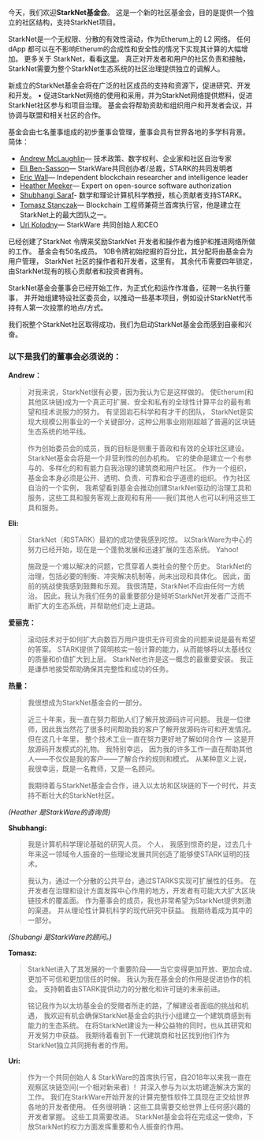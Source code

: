 今天，我们欢迎**StarkNet基金会**。 这是一个新的社区基金会，目的是提供一个独立的社区结构，支持StarkNet项目。

StarkNet是一个无权限、分散的有效性滚动，作为Etherum上的 L2 网络。 任何dApp 都可以在不影响Etherum的合成性和安全性的情况下实现其计算的大幅增加。 更多关于 StarkNet，看看[这里](https://starknet.io/)。 真正对开发者和用户的社区负责和接触， StarkNet需要为整个StarkNet生态系统的社区治理提供独立的调解人。

新成立的StarkNet基金会将在广泛的社区成员的支持和资源下，促进研究、开发和开发。 • 促进StarkNet网络的使用和采用，并为StarkNet网络提供燃料，促进StarkNet社区参与和项目治理。 基金会将帮助资助和组织用户和开发者会议，并协调与联盟和相关社区的合作。

基金会由七名董事组成的初步董事会管理，董事会具有世界各地的多学科背景。 简体：

* [Andrew McLaughlin](https://andrew.mclaughl.in/about-me)— 技术政策、数字权利、企业家和社区自治专家
* [Eli Ben-Sasson](https://starkware.co/media-kit/?founder=Eli#founders)— StarkWare共同创办者/总裁，STARK的共同发明者
* [Eric Wall](https://en.wikipedia.org/wiki/Eric_Wall_(researcher))— Independent blockchain researcher and intelligence leader
* [Heather Meeker](http://www.heathermeeker.com/)— Expert on open-source software authorization
* [Shubhangi Saraf](https://www.math.toronto.edu/ssaraf/)- 数学和理论计算机科学教授，核心贡献者支持STARK。
* [Tomasz Stanczak](https://www.linkedin.com/in/tomaszkajetanstanczak/?originalSubdomain=uk)— Blockchain 工程师兼荷兰首席执行官，他是建立在StarkNet上的最大团队之一。
* [Uri Kolodny](https://starkware.co/media-kit/?founder=Uri#founders)— StarkWare 共同创始人和CEO

已经创建了StarkNet 令牌来奖励StarkNet 开发者和操作者为维护和推进网络所做的工作。 基金会有50名成员。 10B令牌初始挖掘的百分比，其分配将由基金会为用户管理， StarkNet 社区的操作者和开发者，这里有[](https://medium.com/starkware/part-3-starknet-token-design-5cc17af066c6)。 其余代币需要四年锁定，由StarkNet现有的核心贡献者和投资者拥有。

StarkNet基金会董事会已经开始工作，为正式化和运作作准备，征聘一名执行董事， 并开始组建特设社区委员会，以推动一些基本项目，例如设计StarkNet代币持有人第一次投票的地点/方式。

我们祝整个StarkNet社区取得成功，我们为启动StarkNet基金会而感到自豪和兴奋。



### 以下是我们的董事会必须说的：

**Andrew：**

> 对我来说，StarkNet很有必要，因为我认为它是这样做的。 使Etherum(和其他区块链)成为一个真正可扩展、安全和私有的全球性计算平台的最有希望和技术说服力的努力。 有坚固岩石科学和有才干的团队， StarkNet是实现大规模公用事业的一个关键部分，这种公用事业刚刚超越了普遍的区块链生态系统的地平线。
> 
> 作为创始委员会的成员，我的目标是侧重于善政和有效的全球社区建设。 StarkNet基金会将是一个非营利性的创办机构。 它的使命是建立一个有参与的、多样化的和有能力自我治理的建筑商和用户社区。 作为一个组织，基金会本身必须是公开、透明、负责、可靠和合乎道德的组织。 作为社区自治的一个实例， 我希望看到基金会推动创建StarkNet驱动的治理工具和服务，这些工具和服务客观上直观和有用——我们其他人也可以利用这些工具和服务。

**Eli:**

> StarkNet（和STARK）最初的成功使我感到吃惊。 以StarkWare为中心的努力已经开始，现在是一个蓬勃发展和迅速扩展的生态系统。 Yahoo!
> 
> 施政是一个难以解决的问题，它贯穿着人类社会的整个历史。 StarkNet的治理，包括必要的制衡、冲突解决机制等，尚未出现和具体化。 因此，面前的挑战使我感到鼓舞和乐观。 我很清楚，StarkNet不应由任何一方统治。 因此，我认为我们任务的最重要部分是倾听StarkNet开发者广泛而不断扩大的生态系统，并帮助他们走上道路。

**爱丽克：**

> 滚动技术对于如何扩大向数百万用户提供无许可资金的问题来说是最有希望的答案。 STARK提供了简明核实一般计算的能力，从而能够将以太基线仪的质量和价值扩大到上层。 StarkNet也许是这一概念的最重要安装。 我正是谦恭地接受帮助确保其完整性和成功的任务。

**热量：**

> 我很想成为StarkNet基金会的一部分。
> 
> 近三十年来，我一直在努力帮助人们了解开放源码许可问题。 我是一位律师，因此我当然花了很多时间帮助我的客户了解开放源码许可和开发情况。 但在这几十年里， 整个技术工业一直在努力更好地了解如何合作 — 这是开放源码开发模式的礼物。 我特别幸运， 因为我的许多工作一直在帮助其他人——不仅仅是我的客户——了解合作的规则和模式。 从某种意义上说，我很幸运，既是一名教师，又是一名顾问。
> 
> 我期待着与StarkNet基金会合作，进入以太坊和区块链的下一个时代，并支持不断壮大的StarkNet社区。

*(Heather 是StarkWare的咨询员)*

**Shubhangi:**

> 我是计算机科学理论基础的研究人员。 个人， 我感到惊奇的是，过去几十年来这一领域令人振奋的一些理论发展共同创造了能够使STARK证明的技术。
> 
> 我认为，通过一个分散的公共平台，通过STARKS实现可扩展性的任务。 在开发者在治理和设计方面发挥中心作用的地方，开发者有可能大大扩大区块链技术的覆盖面。 作为董事会的成员，我也非常希望为StarkNet提供刺激的渠道。 并从理论性计算机科学的现代研究中获益。 我期待着成为其中的一部分。

*(Shubangi 是StarkWare的顾问。)*

**Tomasz:**

> StarkNet进入了其发展的一个重要阶段——当它变得更加开放、更加合成、更加不可信和更加信任的时候。 我认为我在基金会的作用是促进协作的机会。 支持朝着由STARK提供动力的分散化和许可链的未来前进。
> 
> 铭记我作为以太坊基金会的受赠者所走的路，了解建设者面临的挑战和机遇， 我欢迎有机会确保StarkNet基金会的执行小组建立一个建筑商感到有能力的生态系统。 在将StarkNet建设为一种公益物的同时，也从其研究和开发努力中获益。 我期待着看到下一代建筑商和社区找到他们作为StarkNet独立共同拥有者的作用。

**Uri:**

> 作为一个共同创始人 & StarkWare的首席执行官，自2018年以来我一直在观察区块链空间(一个相对新来者) ！ 并深入参与为以太坊建造解决方案的工作。 我们在StarkWare开始开发的计算完整性软件工具现在正交给世界各地的开发者使用。 任务很明确：这些工具需要交给世界上任何感兴趣的开发者掌握。 这些工具需要改进。 StarkNet基金会将在完成这一使命，下放StarkNet的权力方面发挥重要和令人振奋的作用。